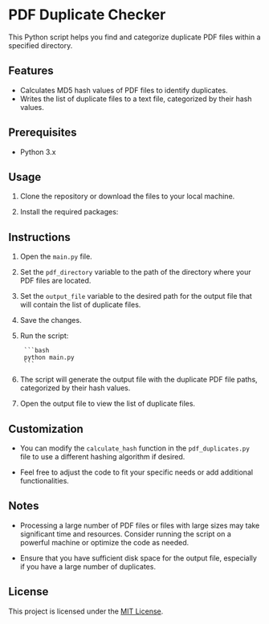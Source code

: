 # PDF Duplicate Checker

This Python script helps you find and categorize duplicate PDF files within a specified directory.

## Features

- Calculates MD5 hash values of PDF files to identify duplicates.
- Writes the list of duplicate files to a text file, categorized by their hash values.

## Prerequisites

- Python 3.x

## Usage

1. Clone the repository or download the files to your local machine.

2. Install the required packages:


## Instructions

1. Open the `main.py` file.

2. Set the `pdf_directory` variable to the path of the directory where your PDF files are located.

3. Set the `output_file` variable to the desired path for the output file that will contain the list of duplicate files.

4. Save the changes.

5. Run the script:
    
        ```bash
        python main.py
        ```
        
6. The script will generate the output file with the duplicate PDF file paths, categorized by their hash values.

7. Open the output file to view the list of duplicate files.

## Customization

- You can modify the `calculate_hash` function in the `pdf_duplicates.py` file to use a different hashing algorithm if desired.

- Feel free to adjust the code to fit your specific needs or add additional functionalities.

## Notes

- Processing a large number of PDF files or files with large sizes may take significant time and resources. Consider running the script on a powerful machine or optimize the code as needed.

- Ensure that you have sufficient disk space for the output file, especially if you have a large number of duplicates.

## License

This project is licensed under the [MIT License](LICENSE).


